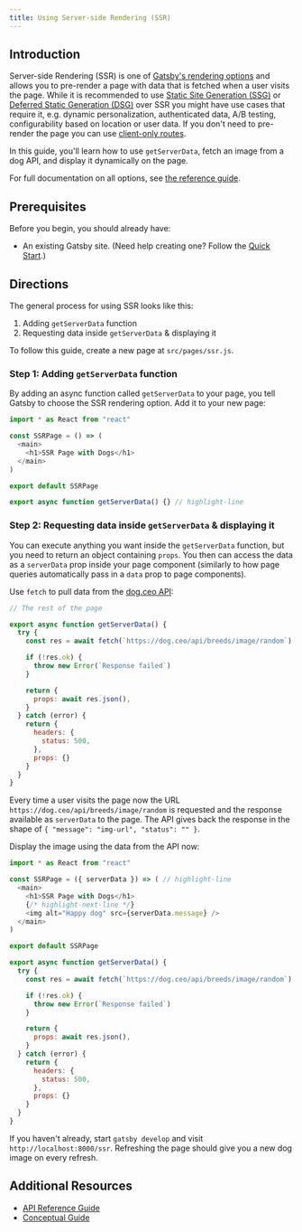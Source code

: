 ```yaml
---
title: Using Server-side Rendering (SSR)
---
```


## Introduction

Server-side Rendering (SSR) is one of [Gatsby's rendering options](/docs/conceptual/rendering-options/) and allows you to pre-render a page with data that is fetched when a user visits the page. While it is recommended to use [Static Site Generation (SSG)](/docs/conceptual/rendering-options#static-site-generation-ssg) or [Deferred Static Generation (DSG)](/docs/conceptual/rendering-options#deferred-static-generation-dsg) over SSR you might have use cases that require it, e.g. dynamic personalization, authenticated data, A/B testing, configurability based on location or user data. If you don't need to pre-render the page you can use [client-only routes](/docs/how-to/routing/client-only-routes-and-user-authentication/).

In this guide, you'll learn how to use `getServerData`, fetch an image from a dog API, and display it dynamically on the page.

For full documentation on all options, see [the reference guide](/docs/reference/rendering-options/server-side-rendering/).

## Prerequisites

Before you begin, you should already have:

- An existing Gatsby site. (Need help creating one? Follow the [Quick Start](/docs/quick-start/).)

## Directions

The general process for using SSR looks like this:

1. Adding `getServerData` function
2. Requesting data inside `getServerData` & displaying it

To follow this guide, create a new page at `src/pages/ssr.js`.

### Step 1: Adding `getServerData` function

By adding an async function called `getServerData` to your page, you tell Gatsby to choose the SSR rendering option. Add it to your new page:

```js:title=src/pages/ssr.js
import * as React from "react"

const SSRPage = () => (
  <main>
    <h1>SSR Page with Dogs</h1>
  </main>
)

export default SSRPage

export async function getServerData() {} // highlight-line
```

### Step 2: Requesting data inside `getServerData` & displaying it

You can execute anything you want inside the `getServerData` function, but you need to return an object containing `props`. You then can access the data as a `serverData` prop inside your page component (similarly to how page queries automatically pass in a `data` prop to page components).

Use `fetch` to pull data from the [dog.ceo API](https://dog.ceo/):

```js:title=src/pages/ssr.js
// The rest of the page

export async function getServerData() {
  try {
    const res = await fetch(`https://dog.ceo/api/breeds/image/random`)

    if (!res.ok) {
      throw new Error(`Response failed`)
    }

    return {
      props: await res.json(),
    }
  } catch (error) {
    return {
      headers: {
        status: 500,
      },
      props: {}
    }
  }
}
```

Every time a user visits the page now the URL `https://dog.ceo/api/breeds/image/random` is requested and the response available as `serverData` to the page. The API gives back the response in the shape of `{ "message": "img-url", "status": "" }`.

Display the image using the data from the API now:

```js:title=src/pages/ssr.js
import * as React from "react"

const SSRPage = ({ serverData }) => ( // highlight-line
  <main>
    <h1>SSR Page with Dogs</h1>
    {/* highlight-next-line */}
    <img alt="Happy dog" src={serverData.message} />
  </main>
)

export default SSRPage

export async function getServerData() {
  try {
    const res = await fetch(`https://dog.ceo/api/breeds/image/random`)

    if (!res.ok) {
      throw new Error(`Response failed`)
    }

    return {
      props: await res.json(),
    }
  } catch (error) {
    return {
      headers: {
        status: 500,
      },
      props: {}
    }
  }
}
```

If you haven't already, start `gatsby develop` and visit `http://localhost:8000/ssr`. Refreshing the page should give you a new dog image on every refresh.

## Additional Resources

- [API Reference Guide](/docs/reference/rendering-options/server-side-rendering/)
- [Conceptual Guide](/docs/conceptual/rendering-options/)
